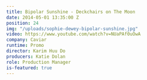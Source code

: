 ```yaml
---
title: Bipolar Sunshine - Deckchairs on The Moon
date: 2014-05-01 13:35:00 Z
position: 24
img: "/uploads/sophie-dewey-bipolar-sunshine.jpg"
video: https://www.youtube.com/watch?v=NUaPAf0uOwA
company: Caviar
runtime: Promo
director: Karim Huu Do
producers: Katie Dolan
role: Production Manager
is-featured: true
---
```


